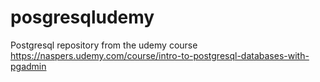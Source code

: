 # posgresqludemy
Postgresql repository from the udemy course https://naspers.udemy.com/course/intro-to-postgresql-databases-with-pgadmin
